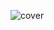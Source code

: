 ![cover](https://user-images.githubusercontent.com/76072666/138766938-7cb11cf9-77af-47c6-a27a-3763f4139463.png)
